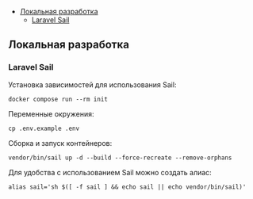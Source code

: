 <!-- START doctoc generated TOC please keep comment here to allow auto update -->
<!-- DON'T EDIT THIS SECTION, INSTEAD RE-RUN doctoc TO UPDATE -->

- [Локальная разработка](#%D0%9B%D0%BE%D0%BA%D0%B0%D0%BB%D1%8C%D0%BD%D0%B0%D1%8F-%D1%80%D0%B0%D0%B7%D1%80%D0%B0%D0%B1%D0%BE%D1%82%D0%BA%D0%B0)
  - [Laravel Sail](#laravel-sail)

<!-- END doctoc generated TOC please keep comment here to allow auto update -->

## Локальная разработка

### Laravel Sail

Установка зависимостей для использования Sail:
```shell
docker compose run --rm init
```

Переменные окружения:
```shell
cp .env.example .env
```

Сборка и запуск контейнеров:
```shell
vendor/bin/sail up -d --build --force-recreate --remove-orphans
```

Для удобства с использованием Sail можно создать алиас:
```shell
alias sail='sh $([ -f sail ] && echo sail || echo vendor/bin/sail)'
```
